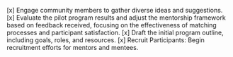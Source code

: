 [x] Engage community members to gather diverse ideas and suggestions.
[x] Evaluate the pilot program results and adjust the mentorship framework based on feedback received, focusing on the effectiveness of matching processes and participant satisfaction.
[x] Draft the initial program outline, including goals, roles, and resources.
[x] Recruit Participants: Begin recruitment efforts for mentors and mentees.